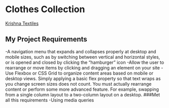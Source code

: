 # Clothes Collection
[Krishna Textiles](http://127.0.0.1:5500/)
## My Project Requirements
-A navigation menu that expands and collapses properly at desktop and mobile sizes, such as by switching between vertical and horizontal styles, or is opened and closed by clicking the “hamburger” icon
-Allow the user to rearrange or move items by clicking and dragging an element on your site
-Use Flexbox or CSS Grid to organize content areas based on mobile or desktop views. Simply applying a basic flex property so that text wraps as you change screen sizes does not count. You must actually rearrange content or perform some more advanced feature. For example, swapping from a single column layout to a two-column layout on a desktop.
###Met all this requirements
-Using media queries
